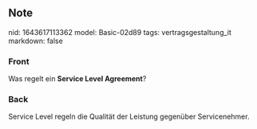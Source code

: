 ## Note
nid: 1643617113362
model: Basic-02d89
tags: vertragsgestaltung_it
markdown: false

### Front
Was regelt ein <b>Service Level Agreement</b>?

### Back
Service Level regeln die Qualität der Leistung gegenüber Servicenehmer.
